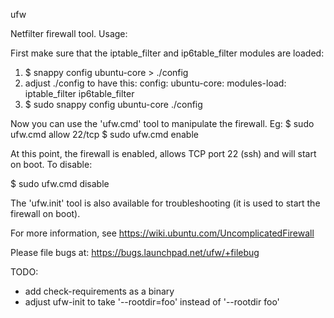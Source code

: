 ufw

Netfilter firewall tool. Usage:

First make sure that the iptable_filter and ip6table_filter modules are loaded:
1. $ snappy config ubuntu-core > ./config
2. adjust ./config to have this:
   config:
     ubuntu-core:
       modules-load: iptable_filter ip6table_filter
3. $ sudo snappy config ubuntu-core ./config

Now you can use the 'ufw.cmd' tool to manipulate the firewall. Eg:
$ sudo ufw.cmd allow 22/tcp
$ sudo ufw.cmd enable

At this point, the firewall is enabled, allows TCP port 22 (ssh) and will start
on boot. To disable:

$ sudo ufw.cmd disable

The 'ufw.init' tool is also available for troubleshooting (it is used to start
the firewall on boot).

For more information, see https://wiki.ubuntu.com/UncomplicatedFirewall

Please file bugs at: https://bugs.launchpad.net/ufw/+filebug

TODO:
- add check-requirements as a binary
- adjust ufw-init to take '--rootdir=foo' instead of '--rootdir foo'
